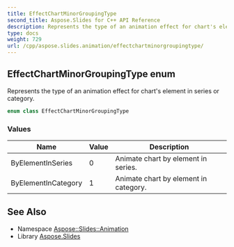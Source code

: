 ```yaml
---
title: EffectChartMinorGroupingType
second_title: Aspose.Slides for C++ API Reference
description: Represents the type of an animation effect for chart's element in series or category.
type: docs
weight: 729
url: /cpp/aspose.slides.animation/effectchartminorgroupingtype/
---
```

## EffectChartMinorGroupingType enum


Represents the type of an animation effect for chart's element in series or category.

```cpp
enum class EffectChartMinorGroupingType
```

### Values

| Name | Value | Description |
| --- | --- | --- |
| ByElementInSeries | 0 | Animate chart by element in series. |
| ByElementInCategory | 1 | Animate chart by element in category. |

## See Also

* Namespace [Aspose::Slides::Animation](../)
* Library [Aspose.Slides](../../)
